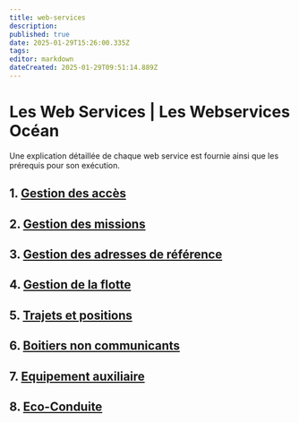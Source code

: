 ```yaml
---
title: web-services
description: 
published: true
date: 2025-01-29T15:26:00.335Z
tags: 
editor: markdown
dateCreated: 2025-01-29T09:51:14.889Z
---
```


# Les Web Services | Les Webservices Océan

Une explication détaillée de chaque web service est fournie ainsi que les prérequis pour son exécution.

## 1. [Gestion des accès](web-services/acces.md)

## 2. [Gestion des missions](missions.md)

## 3. [Gestion des adresses de référence](web-services/adresses.md)

## 4. [Gestion de la flotte](web-services/flotte.md)

## 5. [Trajets et positions](web-services/trajets-et-positions.md)

## 6. [Boitiers non communicants](web-services/boitiers-non-communicants.md)

## 7. [Equipement auxiliaire](web-services/equipement-auxiliaire.md)

## 8. [Eco-Conduite](web-services/eco-conduite.md)
